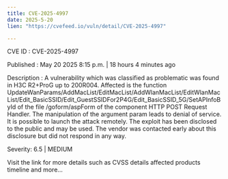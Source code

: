 ```yaml
---
title: CVE-2025-4997
date: 2025-5-20
lien: "https://cvefeed.io/vuln/detail/CVE-2025-4997"

---
```


CVE ID : CVE-2025-4997

Published :  May 20
2025
8:15 p.m. | 18 hours
4 minutes ago

Description : A vulnerability
which was classified as problematic
was found in H3C R2+ProG up to 200R004. Affected is the function UpdateWanParams/AddMacList/EditMacList/AddWlanMacList/EditWlanMacList/Edit_BasicSSID/Edit_GuestSSIDFor2P4G/Edit_BasicSSID_5G/SetAPInfoById of the file /goform/aspForm of the component HTTP POST Request Handler. The manipulation of the argument param leads to denial of service. It is possible to launch the attack remotely. The exploit has been disclosed to the public and may be used. The vendor was contacted early about this disclosure but did not respond in any way.

Severity: 6.5 | MEDIUM

Visit the link for more details
such as CVSS details
affected products
timeline
and more...
